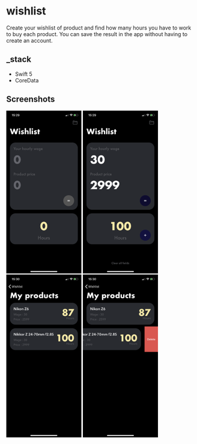 # wishlist
Create your wishlist of product and find how many hours you have to work to buy each product. You can save the result in the app without having to create an account.

## _stack
* Swift 5
* CoreData

## Screenshots
<img src="https://raw.githubusercontent.com/kilyan-s/wishlist/master/Screenshot/0.PNG" alt="Home screen" width="200"/> <img src="https://raw.githubusercontent.com/kilyan-s/wishlist/master/Screenshot/1.PNG" alt="Home screen fields filled up." width="200"/> <img src="https://raw.githubusercontent.com/kilyan-s/wishlist/master/Screenshot/2.PNG" alt="List of save products" width="200"/> <img src="https://raw.githubusercontent.com/kilyan-s/wishlist/master/Screenshot/3.PNG" alt="Swipe to delete a product" width="200"/>
